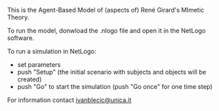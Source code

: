 This is the Agent-Based Model of (aspects of) René Girard's MImetic Theory.

To run the model, donwload the .nlogo file and open it in the NetLogo software.

To run a simulation in NetLogo:
- set parameters
- push "Setup" (the initial scenario with subjects and objects will be created)
- push "Go" to start  the simulation (push "Go once" for one time step)


For information contact ivanblecic@unica.it
